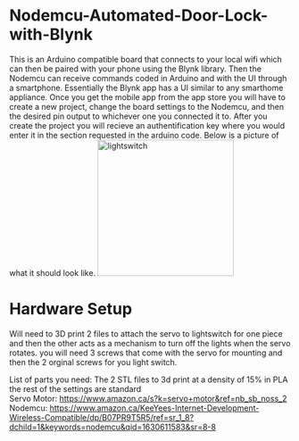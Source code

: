 # Nodemcu-Automated-Door-Lock-with-Blynk

This is an Arduino compatible board that connects to your local wifi which can then be paired with your phone using the Blynk library. Then the Nodemcu can receive commands coded in Arduino and with the UI through a smartphone. Essentially the Blynk app has a UI similar to any smarthome appliance. Once you get the mobile app from the app store you will have to create a new project, change the board settings to the Nodemcu, and then the desired pin output to whichever one you connected it to. After you create the project you will recieve an authentification key where you would enter it in the section requested in the arduino code. Below is a picture of what it should look like.
<img width="244" alt="lightswitch" src="https://user-images.githubusercontent.com/81518926/131907853-db96507a-d896-4e9d-bd2a-29c7e9db9ce4.png">


# Hardware Setup
Will need to 3D print 2 files to attach the servo to lightswitch for one piece and then the other acts as a mechanism to turn off the lights when the servo rotates. you will need 3 screws that come with the servo for mounting and then the 2 orginal screws for you light switch.

List of parts you need:
The 2 STL files to 3d print at a density of 15% in PLA the rest of the settings are standard                                                                                     
Servo Motor: https://www.amazon.ca/s?k=servo+motor&ref=nb_sb_noss_2                                                                                     
Nodemcu: https://www.amazon.ca/KeeYees-Internet-Development-Wireless-Compatible/dp/B07PR9T5R5/ref=sr_1_8?dchild=1&keywords=nodemcu&qid=1630611583&sr=8-8
